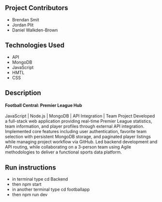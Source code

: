 ## Project Contributors
- Brendan Smit
- Jordan Plit
- Daniel Walkden-Brown

## Technologies Used
  - API
  - MongoDB
  - JavaScript
  - HMTL
  - CSS

## Description
#### Football Central: Premier League Hub
JavaScript | Node.js | MongoDB | API Integration | Team Project
Developed a full-stack web application providing real-time Premier League statistics, team information, and player profiles through external API integration. Implemented core features including user authentication, favorite team selection with persistent MongoDB storage, and paginated player listings while managing project workflow via GitHub. Led backend development and API routing, while collaborating on a 3-person team using Agile methodologies to deliver a functional sports data platform.

## Run instructions
- in terminal type cd Backend
- then npm start
- in another terminal type cd footballapp
- then npm run dev
